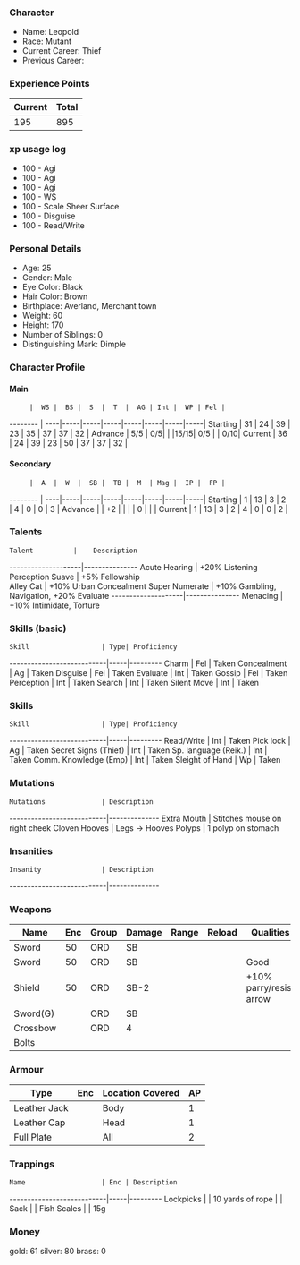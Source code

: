 ### Character
- Name: Leopold
- Race: Mutant
- Current Career: Thief
- Previous Career:

### Experience Points
Current | Total
--------|------
 195    | 895

### xp usage log
- 100 - Agi
- 100 - Agi
- 100 - Agi
- 100 - WS
- 100 - Scale Sheer Surface
- 100 - Disguise
- 100 - Read/Write

### Personal Details
- Age: 25
- Gender: Male
- Eye Color: Black
- Hair Color: Brown
- Birthplace: Averland, Merchant town
- Weight: 60
- Height: 170
- Number of Siblings: 0
- Distinguishing Mark: Dimple

### Character Profile

#### Main
         |  WS |  BS |  S  |  T  |  AG | Int |  WP | Fel |
-------- | ----|-----|-----|-----|-----|-----|-----|-----|
Starting |  31 |  24 |  39 |  23 |  35 |  37 |  37 |  32 |
Advance  | 5/5 |  0/5|     |     |15/15| 0/5 |     | 0/10|
Current  |  36 |  24 |  39 |  23 |  50 |  37 |  37 |  32 |

#### Secondary
         |  A  |  W  |  SB |  TB |  M  | Mag |  IP |  FP |
-------- | ----|-----|-----|-----|-----|-----|-----|-----|
Starting |  1  |  13 |  3  |  2  |  4  |  0  |  0  |  3  |
Advance  |     |  +2 |     |     |     |  0  |     |     |
Current  |  1  |  13 |  3  |  2  |  4  |  0  |  0  |  2  |
  
### Talents
    Talent          |    Description
--------------------|---------------
Acute Hearing       | +20% Listening Perception
Suave               | +5% Fellowship  
Alley Cat           | +10% Urban Concealment
Super Numerate      | +10% Gambling, Navigation, +20% Evaluate
--------------------|---------------
Menacing            | +10% Intimidate, Torture
 

### Skills (basic)
    Skill                  | Type| Proficiency
---------------------------|-----|---------
Charm                      | Fel | Taken
Concealment                | Ag  | Taken
Disguise                   | Fel | Taken
Evaluate                   | Int | Taken
Gossip                     | Fel | Taken
Perception                 | Int | Taken
Search                     | Int | Taken
Silent Move                | Int | Taken


### Skills
    Skill                  | Type| Proficiency
---------------------------|-----|---------
Read/Write                 | Int | Taken
Pick lock                  | Ag  | Taken
Secret Signs (Thief)       | Int | Taken
Sp. language (Reik.)       | Int | Taken
Comm. Knowledge (Emp)      | Int | Taken
Sleight of Hand            | Wp  | Taken


### Mutations
    Mutations              | Description
---------------------------|--------------
Extra Mouth                | Stitches mouse on right cheek
Cloven Hooves              | Legs -> Hooves
Polyps                     | 1 polyp on stomach


### Insanities
    Insanity               | Description
---------------------------|--------------


### Weapons
   Name  | Enc | Group | Damage | Range | Reload | Qualities
-------- |-----|-------|--------|-------|--------|----------
Sword    |  50 |  ORD  |   SB   |       |        |
Sword    |  50 |  ORD  |   SB   |       |        |  Good
Shield   |  50 |  ORD  | SB-2   |       |        |  +10% parry/resist arrow
Sword(G) |     |  ORD  |   SB   |       |        |
Crossbow |     |  ORD  |    4   |       |        |
Bolts    |     |       |        |       |        |

  
### Armour
   Type      | Enc | Location Covered | AP |
-------------|-----|------------------|----|
Leather Jack |     |      Body        | 1  |
Leather Cap  |     |      Head        | 1  |
Full Plate   |     |      All         | 2  |

### Trappings
    Name                   | Enc | Description
---------------------------|-----|---------
Lockpicks                  |     |
10 yards of rope           |     |
Sack                       |     |
Fish Scales                |     | 15g

### Money
gold: 61
silver: 80
brass: 0
